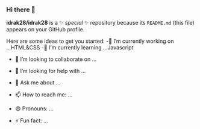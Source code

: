 ### Hi there 👋


**idrak28/idrak28** is a ✨ _special_ ✨ repository because its `README.md` (this file) appears on your GitHub profile.

Here are some ideas to get you started:
-🔭 I’m currently working on ...HTML&CSS
-🌱 I’m currently learning ...Javascript
- 👯 I’m looking to collaborate on ...
- 🤔 I’m looking for help with ...
- 💬 Ask me about ...
- 📫 How to reach me: ...

- 😄 Pronouns: ...
- ⚡ Fun fact: ...
